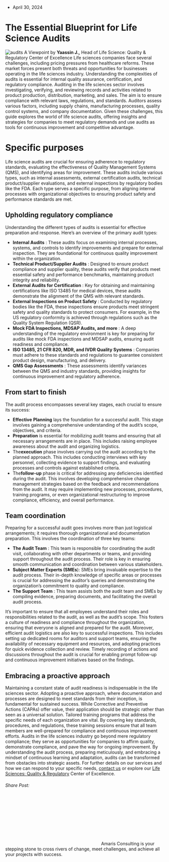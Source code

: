 * April 30, 2024


# The Essential Blueprint for Life Science Audits
![audits](https://amaris.com/wp-content/uploads/2024/04/article-photo-22-1024x683.png)
A Viewpoint by **Yaassin J.,** Head of Life Science: Quality & Regulatory Center of Excellence
Life sciences companies face several challenges, including pricing pressures from healthcare reforms. These market forces present both threats and opportunities for businesses operating in the life sciences industry.
Understanding the complexities of audits is essential for internal quality assurance, certification, and regulatory compliance. Auditing in the life sciences sector involves investigating, verifying, and reviewing records and activities related to product production, distribution, marketing, and sales. The aim is to ensure compliance with relevant laws, regulations, and standards. Auditors assess various factors, including supply chains, manufacturing processes, quality control systems, and company documentation.
Given these challenges, this guide explores the world of life science audits, offering insights and strategies for companies to meet regulatory demands and use audits as tools for continuous improvement and competitive advantage.
# Specific purposes
Life science audits are crucial for ensuring adherence to regulatory standards, evaluating the effectiveness of Quality Management Systems (QMS), and identifying areas for improvement. These audits include various types, such as internal assessments, external certification audits, technical product/supplier evaluations, and external inspections by regulatory bodies like the FDA. Each type serves a specific purpose, from aligning internal processes with organizational objectives to ensuring product safety and performance standards are met.
## **Upholding regulatory compliance**
Understanding the different types of audits is essential for effective preparation and response. Here’s an overview of the primary audit types:
  * **Internal Audits** : These audits focus on examining internal processes, systems, and controls to identify improvements and prepare for external inspection. They are foundational for continuous quality improvement within the organization.
  * **Technical Product/Supplier Audits** : Designed to ensure product compliance and supplier quality, these audits verify that products meet essential safety and performance benchmarks, maintaining product integrity and reliability.
  * **External Audits for Certification** : Key for obtaining and maintaining certifications like ISO 13485 for medical devices, these audits demonstrate the alignment of the QMS with relevant standards.
  * **External Inspections on Product Safety** : Conducted by regulatory bodies like the FDA, these inspections ensure products meet stringent safety and quality standards to protect consumers. For example, in the US regulatory conformity is achieved through regulations such as the Quality System Regulation (QSR).
  * **Mock FDA Inspections, MDSAP Audits, and more** : A deep understanding of the regulatory environment is key for preparing for audits like mock FDA inspections and MDSAP audits, ensuring audit readiness and compliance.
  * **ISO 13485, 21 CFR 820, MDR, and IVDR Quality Systems** : Companies must adhere to these standards and regulations to guarantee consistent product design, manufacturing, and delivery.
  * **QMS Gap Assessments** : These assessments identify variances between the QMS and industry standards, providing insights for continuous improvement and regulatory adherence.


## **From start to finish**
The audit process encompasses several key stages, each crucial to ensure its success:
  * **Effective** **Planning** lays the foundation for a successful audit. This stage involves gaining a comprehensive understanding of the audit’s scope, objectives, and criteria.
  * **Preparation** is essential for mobilizing audit teams and ensuring that all necessary arrangements are in place. This includes raising employee awareness about the audit and organizing logistics.
  * The**execution** phase involves carrying out the audit according to the planned approach. This includes conducting interviews with key personnel, collecting evidence to support findings, and evaluating processes and controls against established criteria.
  * The**follow-up** phase is critical for addressing any deficiencies identified during the audit. This involves developing comprehensive change management strategies based on the feedback and recommendations from the audit. It may require implementing new processes, procedures, training programs, or even organizational restructuring to improve compliance, efficiency, and overall performance.


## **Team coordination**
Preparing for a successful audit goes involves more than just logistical arrangements; it requires thorough organizational and documentation preparation. This involves the coordination of three key teams:
  * **The Audit Team** : This team is responsible for coordinating the audit visit, collaborating with other departments or teams, and providing support throughout the audit process. Their role is key in ensuring smooth communication and coordination between various stakeholders.
  * **Subject Matter Experts (SMEs**): SMEs bring invaluable expertise to the audit process. Their in-depth knowledge of specific areas or processes is crucial for addressing the auditor’s queries and demonstrating the organization’s commitment to quality and compliance.
  * **The Support Team** : This team assists both the audit team and SMEs by compiling evidence, preparing documents, and facilitating the overall audit process.


It’s important to ensure that all employees understand their roles and responsibilities related to the audit, as well as the audit’s scope. This fosters a culture of readiness and compliance throughout the organization, ensuring that everyone is aligned and prepared for the audit.
Moreover, efficient audit logistics are also key to successful inspections. This includes setting up dedicated rooms for auditors and support teams, ensuring the availability of necessary equipment and resources, and adopting practices for quick evidence collection and review. Timely recording of actions and discussions throughout the audit is crucial for enabling prompt follow-up and continuous improvement initiatives based on the findings.
## **Embracing a proactive approach**
Maintaining a constant state of audit readiness is indispensable in the life sciences sector. Adopting a proactive approach, where documentation and processes are designed to meet standards from their inception, is fundamental for sustained success. While Corrective and Preventive Actions (CAPAs) offer value, their application should be strategic rather than seen as a universal solution.
Tailored training programs that address the specific needs of each organization are vital. By covering key standards, procedures, and regulations, these training sessions ensure that all team members are well-prepared for compliance and continuous improvement efforts.
Audits in the life sciences industry go beyond mere regulatory compliance; they serve as opportunities for companies to affirm quality, demonstrate compliance, and pave the way for ongoing improvement. By understanding the audit process, preparing meticulously, and embracing a mindset of continuous learning and adaptation, audits can be transformed from obstacles into strategic assets.
For further details on our services and how we can respond to your specific needs, [contact us](https://amaris.com/contact-us/) or explore our [Life Sciences: Quality & Regulatory](https://amaris.com/center-of-excellence/life-science-quality-regulatory/) Center of Excellence.
###### Share Post:
![Amaris Logo](data:image/svg+xml,%3Csvg%20xmlns='http://www.w3.org/2000/svg'%20viewBox='0%200%200%200'%3E%3C/svg%3E)
Amaris Consulting is your stepping stone to cross rivers of change, meet challenges, and achieve all your projects with success.

